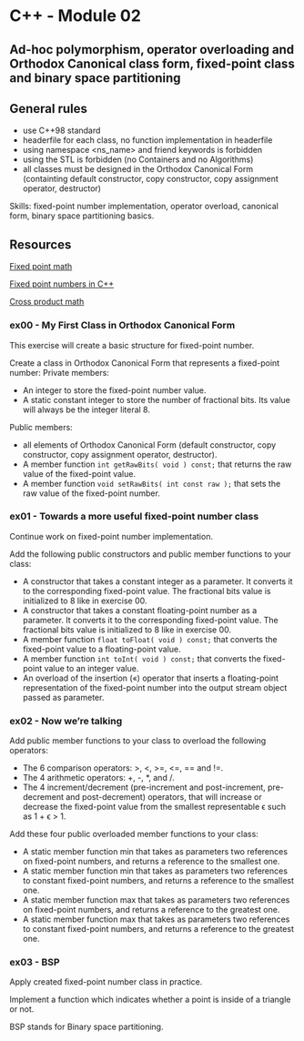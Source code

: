 # C++ - Module 02
## Ad-hoc polymorphism, operator overloading and Orthodox Canonical class form, fixed-point class and binary space partitioning

## General rules

- use C++98 standard
- headerfile for each class, no function implementation in headerfile
- using namespace <ns_name> and friend keywords is forbidden
- using the STL is forbidden (no Containers and no Algorithms)
- all classes must be designed in the Orthodox Canonical Form (containting default constructor, copy constructor, copy assignment operator, destructor)


Skills: fixed-point number implementation, operator overload, canonical form, binary space partitioning basics.

## Resources

[Fixed point math](https://www.youtube.com/watch?v=Is67DfCdvcE)

[Fixed point numbers in C++](https://www.youtube.com/watch?v=ZMsrZvBmQnU)

[Cross product math](https://engineeringstatics.org/cross-product-math.html)


### ex00 - My First Class in Orthodox Canonical Form

This exercise will create a basic structure for fixed-point number.

Create a class in Orthodox Canonical Form that represents a fixed-point number:
Private members:
- An integer to store the fixed-point number value.
- A static constant integer to store the number of fractional bits. Its value will always be the integer literal 8.

Public members:
- all elements of Orthodox Canonical Form (default constructor, copy constructor, copy assignment operator, destructor).
- A member function ```int getRawBits( void ) const;``` that returns the raw value of the fixed-point value.
- A member function ```void setRawBits( int const raw );``` that sets the raw value of the fixed-point number.


### ex01 - Towards a more useful fixed-point number class

Continue work on fixed-point number implementation.

Add the following public constructors and public member functions to your class:
- A constructor that takes a constant integer as a parameter. It converts it to the corresponding fixed-point value. The fractional bits value is initialized to 8 like in exercise 00.
- A constructor that takes a constant floating-point number as a parameter. It converts it to the corresponding fixed-point value. The fractional bits value is initialized to 8 like in exercise 00.
- A member function ```float toFloat( void ) const;``` that converts the fixed-point value to a floating-point value.
- A member function ```int toInt( void ) const;``` that converts the fixed-point value to an integer value.
- An overload of the insertion («) operator that inserts a floating-point representation of the fixed-point number into the output stream object passed as parameter.


### ex02 - Now we’re talking

Add public member functions to your class to overload the following operators:
- The 6 comparison operators: >, <, >=, <=, == and !=.
- The 4 arithmetic operators: +, -, *, and /.
- The 4 increment/decrement (pre-increment and post-increment, pre-decrement and post-decrement) operators, that will increase or decrease the fixed-point value from the smallest representable ϵ such as 1 + ϵ > 1.

Add these four public overloaded member functions to your class:
- A static member function min that takes as parameters two references on fixed-point numbers, and returns a reference to the smallest one.
- A static member function min that takes as parameters two references to constant fixed-point numbers, and returns a reference to the smallest one.
- A static member function max that takes as parameters two references on fixed-point numbers, and returns a reference to the greatest one.
- A static member function max that takes as parameters two references to constant fixed-point numbers, and returns a reference to the greatest one.


### ex03 - BSP

Apply created fixed-point number class in practice.

Implement a function which indicates whether a point is inside of a triangle or not.

BSP stands for Binary space partitioning.


